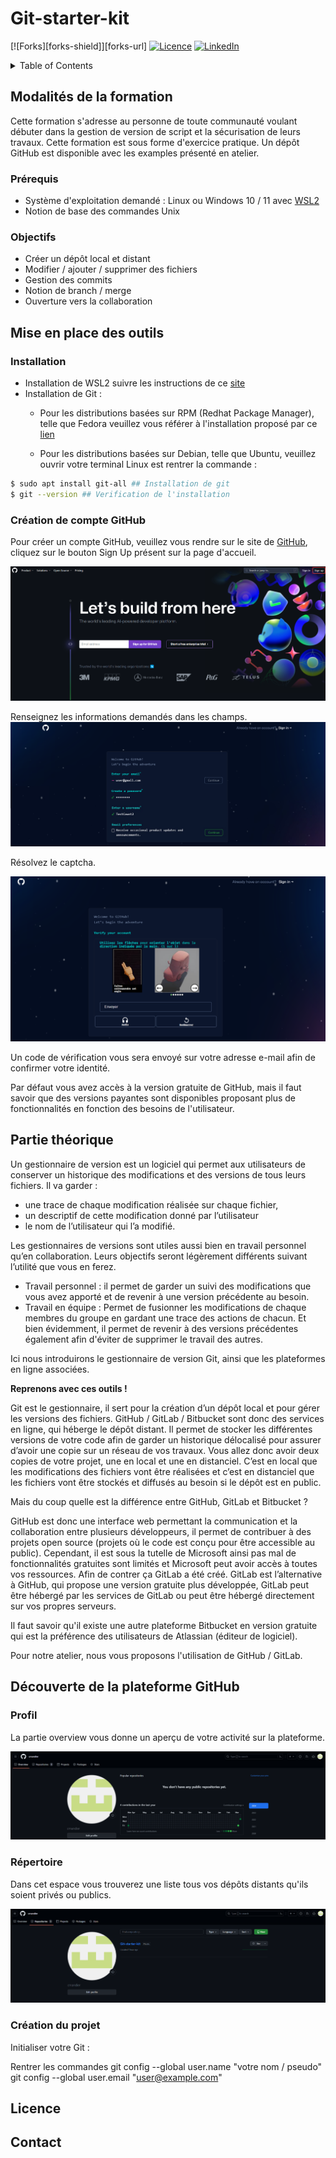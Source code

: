 # Git-starter-kit
<!-- BADGES -->
[![Forks][forks-shield]][forks-url]
[![Licence][license-shield]][license-url]
[![LinkedIn][linkedin-shield]][linkedin-url]

<!-- TABLE DES MATIERES -->
<details>
  <summary>Table of Contents</summary>
  <ol>
    <li>
      <a href="#modalités-de-la-formation">Modalités de la formation</a>
      <ul>
        <li><a href="#prérequis">Prérequis</a></li>
        <li><a href="#objectifs">Objectifs</a></li>
      </ul>
    </li>
    <li>
      <a href="#mise-en-place-des-outils">Mise en place des outils</a>
      <ul>
        <li><a href="#installation">Installation</a></li>
        <li><a href="#création-de-compte-github">Création de compte GitHub</a></li>
      </ul>
    </li>
    <li><a href="#partie-théorique">Partie théorique</a></li>
    <li>
      <a href="#découverte-de-la-plateforme-github">Découverte de la plateforme GitHub</a>
      <ul>
        <li><a href="#profil">Profil</a></li>
        <li><a href="#répertoire">Répertoire</a></li>
      </ul>
    </li>
    <li><a href="#licence">Licence</a></li>
    <li><a href="#contact">Contact</a></li>
  </ol>
</details>

## Modalités de la formation

Cette formation s'adresse au personne de toute communauté voulant débuter dans la gestion de version de script et la sécurisation de leurs travaux. Cette formation est sous forme d'exercice pratique. Un dépôt GitHub est disponible avec les examples présenté en atelier.

### Prérequis

- Système d'exploitation demandé : Linux ou Windows 10 / 11 avec [WSL2](https://learn.microsoft.com/fr-fr/windows/wsl/about) 
- Notion de base des commandes Unix

### Objectifs 

- Créer un dépôt local et distant 
- Modifier / ajouter / supprimer des fichiers
- Gestion des commits
- Notion de branch / merge
- Ouverture vers la collaboration

## Mise en place des outils

### Installation
- Installation de WSL2 suivre les instructions de ce [site](https://learn.microsoft.com/fr-fr/windows/wsl/install) 
- Installation de Git :
    + Pour les distributions basées sur RPM (Redhat Package Manager), telle que Fedora veuillez vous référer à l'installation proposé par ce [lien](https://git-scm.com/book/fr/v2/D%C3%A9marrage-rapide-Installation-de-Git)

    + Pour les distributions basées sur Debian, telle que Ubuntu, veuillez ouvrir votre terminal Linux est rentrer la commande :
```bash
$ sudo apt install git-all ## Installation de git
$ git --version ## Verification de l'installation
```

### Création de compte GitHub

Pour créer un compte GitHub, veuillez vous rendre sur le site de [GitHub](https://github.com/), cliquez sur le bouton Sign Up présent sur la page d'accueil.

![Accueil](images/pres_github.png)

Renseignez les informations demandés dans les champs.
![Sign Up](images/sign_up.png)

Résolvez le captcha.

![Captcha](images/captcha.png)

Un code de vérification vous sera envoyé sur votre adresse e-mail afin de confirmer votre identité.

Par défaut vous avez accès à la version gratuite de GitHub, mais il faut savoir que des versions payantes sont disponibles proposant plus de fonctionnalités en fonction des besoins de l'utilisateur. 


## Partie théorique

Un gestionnaire de version est un logiciel qui permet aux utilisateurs de conserver un historique des modifications et des versions de tous leurs fichiers. 
Il va garder :
-	une trace de chaque modification réalisée sur chaque fichier, 
-	un descriptif de cette modification donné par l’utilisateur
-	le nom de l’utilisateur qui l’a modifié.

Les gestionnaires de versions sont utiles aussi bien en travail personnel qu’en collaboration. Leurs objectifs seront légèrement différents suivant l’utilité que vous en ferez.

-	Travail personnel : il permet de garder un suivi des modifications que vous avez apporté et de revenir à une version précédente au besoin.
-	Travail en équipe : Permet de fusionner les modifications de chaque membres du groupe en gardant une trace des actions de chacun. Et bien évidemment, il permet de revenir à des versions précédentes également afin d'éviter de supprimer le travail des autres.

Ici nous introduirons le gestionnaire de version Git, ainsi que les plateformes en ligne associées.

**Reprenons avec ces outils !**

Git est le gestionnaire, il sert pour la création d’un dépôt local et pour gérer les versions des fichiers. GitHub / GitLab /  Bitbucket sont donc des services en ligne, qui héberge le dépôt distant. Il permet de stocker les différentes versions de votre code afin de garder un historique délocalisé pour assurer d’avoir une copie sur un réseau de vos travaux. 
Vous allez donc avoir deux copies de votre projet, une en local et une en distanciel. C’est en local que les modifications des fichiers vont être réalisées et c’est en distanciel que les fichiers vont être stockés et diffusés au besoin si le dépôt est en public. 

Mais du coup quelle est la différence entre GitHub, GitLab et Bitbucket ?

GitHub est donc une interface web permettant la communication et la collaboration entre plusieurs développeurs, il permet de contribuer à des projets open source (projets où le code est conçu pour être accessible au public). Cependant, il est sous la tutelle de Microsoft ainsi pas mal de fonctionnalités gratuites sont limités et Microsoft peut avoir accès à toutes vos ressources. Afin de contrer ça GitLab a été créé.
GitLab est l’alternative à GitHub, qui propose une version gratuite plus développée, GitLab peut être hébergé par les services de GitLab ou peut être hébergé directement sur vos propres serveurs.

Il faut savoir qu'il existe une autre plateforme Bitbucket en version gratuite qui est la préférence des utilisateurs de Atlassian (éditeur de logiciel). 

Pour notre atelier, nous vous proposons l'utilisation de GitHub / GitLab.



## Découverte de la plateforme GitHub

### Profil

La partie overview vous donne un aperçu de votre activité sur la plateforme.

![Overview](images/overview_github.png)

### Répertoire

Dans cet espace vous trouverez une liste tous vos dépôts distants qu'ils soient privés ou publics.

![Repositories](images/repositories_github.png)

### Création du projet

Initialiser votre Git :

Rentrer les commandes 
git config --global user.name "votre nom / pseudo"
git config --global user.email "user@example.com"

## Licence

## Contact

<!-- MARKDOWN LINKS & IMAGES -->
<!-- https://www.markdownguide.org/basic-syntax/#reference-style-links -->

[license-shield]:https://img.shields.io/badge/CC%20BY%20NC%20SA-Licence?style=for-the-badge&label=LICENCE&link=https%3A%2F%2Fgithub.com%2Fcmandier%2FGit-starter-kit%2Fblob%2Fmain%2FLICENCE.txt
[license-url]: https://github.com/cmandier/Git-starter-kit/blob/main/LICENCE.txt
[linkedin-shield]: https://img.shields.io/badge/Linkedin-ISDM?style=for-the-badge&color=%230e76a8&link=https%3A%2F%2Ffr.linkedin.com%2Fcompany%2Finstitut-de-science-des-donn%25C3%25A9es-montpellier%3Ftrk%3Dpublic_post_feed-actor-name
[linkedin-url]: https://fr.linkedin.com/company/institut-de-science-des-donn%C3%A9es-montpellier?trk=public_post_feed-actor-name

